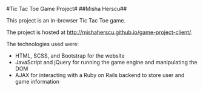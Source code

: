 #Tic Tac Toe Game Project#
##Misha Herscu##

This project is an in-browser Tic Tac Toe game.

The project is hosted at http://mishaherscu.github.io/game-project-client/.

The technologies used were:

* HTML, SCSS, and Bootstrap for the website
* JavaScript and jQuery for running the game engine and manipulating the DOM
* AJAX for interacting with a Ruby on Rails backend to store user and game information




